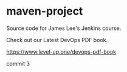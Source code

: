 # maven-project
Source code for James Lee's Jenkins course.

Check out our Latest DevOps PDF book.

https://www.level-up.one/devops-pdf-book

commit 3
